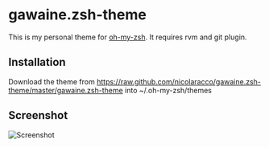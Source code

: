 # gawaine.zsh-theme

This is my personal theme for
[oh-my-zsh](https://github.com/robbyrussell/oh-my-zsh).
It requires rvm and git plugin.

## Installation

Download the theme from
https://raw.github.com/nicolaracco/gawaine.zsh-theme/master/gawaine.zsh-theme
into ~/.oh-my-zsh/themes

## Screenshot

![Screenshot](https://raw.github.com/nicolaracco/gawaine.zsh-theme/master/screen.png)
